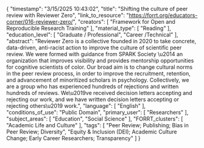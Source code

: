 {
    "timestamp": "3/15/2025 10:43:02",
    "title": "Shifting the culture of peer review with Reviewer Zero",
    "link_to_resource": "https://forrt.org/educators-corner/016-reviewer-zero/",
    "creators": [
        "Framework for Open and Reproducible Research Training"
    ],
    "material_type": [
        "Reading"
    ],
    "education_level": [
        "Graduate / Professional",
        "Career /Technical"
    ],
    "abstract": "Reviewer Zero is a collective founded in 2020 to take concrete, data-driven, anti-racist action to improve the culture of scientific peer review. We were formed with guidance from SPARK Society \u2014 an organization that improves visibility and provides mentorship opportunities for cognitive scientists of color. Our broad aim is to change cultural norms in the peer review process, in order to improve the recruitment, retention, and advancement of minoritized scholars in psychology. Collectively, we are a group who has experienced hundreds of rejections and written hundreds of reviews. We\u2019ve received decision letters accepting and rejecting our work, and we have written decision letters accepting or rejecting others\u2019 work.",
    "language": [
        "English"
    ],
    "conditions_of_use": "Public Domain",
    "primary_user": [
        "Researchers"
    ],
    "subject_areas": [
        "Education",
        "Social Science"
    ],
    "FORRT_clusters": [
        "Academic Life and Culture"
    ],
    "tags": [
        "Peer Review; Publishing; Bias in Peer Review; Diversity",
        "Equity & Inclusion (DEI); Academic Culture Change; Early Career Researchers; Transparency"
    ]
}